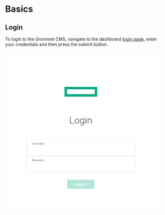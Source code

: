 # __Basics__

## Login

To login to the Grommet CMS, navigate to the dashboard [login page](https://h10014.www1.hpe.com/dashboard), enter your credentials and then press the submit button.

![Login Demo](_media/login-demo.gif)
